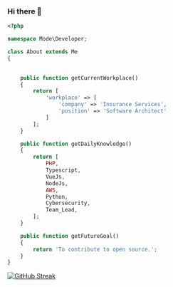 ### Hi there 👋



```php
<?php

namespace Mode\Developer;

class About extends Me
{
    

    public function getCurrentWorkplace()
    {
        return [
            'workplace' => [
                'company' => 'Insurance Services',
                'position' => 'Software Architect'         
            ]
        ];
    }

    public function getDailyKnowledge()
    {
        return [
            PHP,
            Typescript,            
            VueJs,
            NodeJs,
            AWS,
            Python,
            Cybersecurity,
            Team_Lead,
        ];
    }

    public function getFutureGoal()
    {
        return 'To contribute to open source.';
    }
}
```


[![GitHub Streak](https://streak-stats.demolab.com?user=avambro)](https://git.io/streak-stats)

